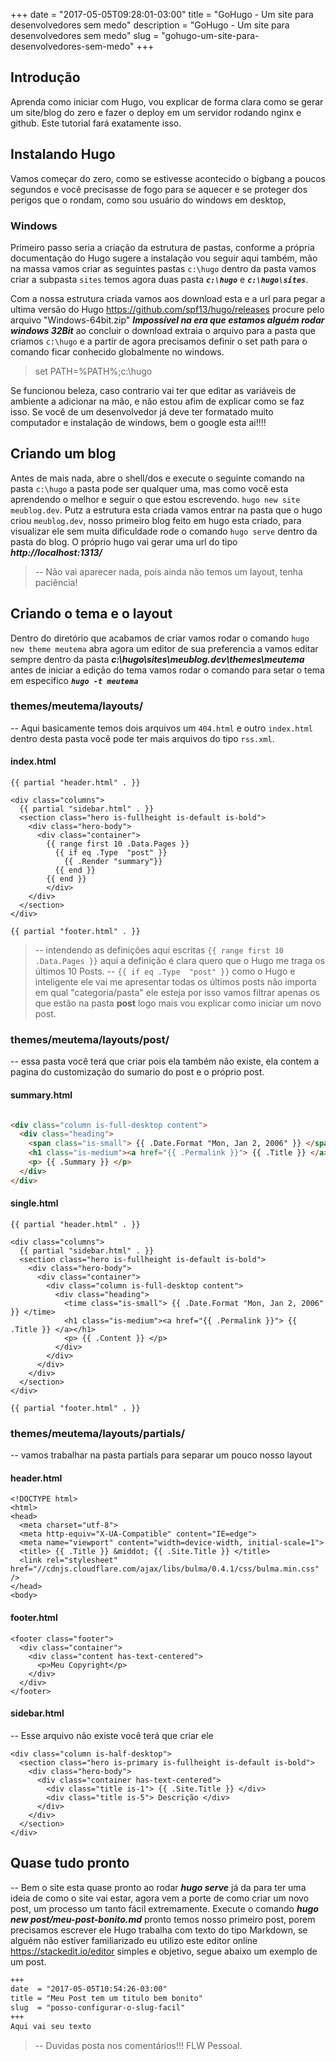 +++
date        = "2017-05-05T09:28:01-03:00"
title       = "GoHugo - Um site para desenvolvedores sem medo"
description = "GoHugo - Um site para desenvolvedores sem medo"
slug        = "gohugo-um-site-para-desenvolvedores-sem-medo"
+++

## Introdução

Aprenda como iniciar com Hugo, vou explicar de forma clara como se gerar um site/blog do zero e fazer o deploy em um servidor rodando nginx e github. Este tutorial fará exatamente isso.

## Instalando Hugo

Vamos começar do zero, como se estivesse acontecido o bigbang a poucos segundos e você precisasse de fogo para se aquecer e se proteger dos perigos que o rondam, como sou usuário do windows em desktop, 

### Windows

Primeiro passo seria a criação da estrutura de pastas, conforme a própria documentação do Hugo sugere a instalação vou seguir aqui também, mão na massa vamos criar as seguintes pastas `c:\hugo`  dentro da pasta vamos criar a subpasta `sites` temos agora duas pasta ***`c:\hugo`*** e ***`c:\hugo\sites`***.

Com a nossa estrutura criada vamos aos download esta e a url para pegar a ultima versão do Hugo https://github.com/spf13/hugo/releases procure pelo arquivo  "Windows-64bit.zip" ***Impossível na era que estamos alguém rodar windows 32Bit*** ao concluir o download extraia o arquivo para a pasta que criamos `c:\hugo` e a partir de agora precisamos definir o set path para o comando ficar conhecido globalmente no windows.

>set PATH=%PATH%;c:\hugo

Se funcionou beleza, caso contrario vai ter que editar as variáveis de ambiente a adicionar na mão, e não estou afim de explicar como se faz isso. Se você de um desenvolvedor já deve ter formatado muito computador e instalação de windows, bem o google esta ai!!!!

## Criando um blog

Antes de mais nada, abre o shell/dos e execute o seguinte comando na pasta `c:\hugo` a pasta pode ser qualquer uma, mas como você esta aprendendo o melhor e seguir o que estou escrevendo. `hugo new site meublog.dev`.  Putz a estrutura esta criada vamos entrar na pasta que o hugo criou `meublog.dev`, nosso primeiro blog feito em hugo esta criado, para visualizar ele sem muita dificuldade rode o comando `hugo serve` dentro da pasta do blog. O próprio hugo vai gerar uma url do tipo ***http://localhost:1313/***

> -- Não vai aparecer nada, pois ainda não temos um layout, tenha paciência!

## Criando o tema e o layout

Dentro do diretório que acabamos de criar vamos rodar o comando `hugo new theme meutema` abra agora um editor de sua preferencia a vamos editar sempre dentro da pasta ***c:\hugo\sites\meublog.dev\themes\meutema*** antes de iniciar a edição do tema vamos rodar o comando para setar o tema em especifico ***`hugo -t meutema`***

### themes/meutema/layouts/
-- Aqui basicamente temos dois arquivos um `404.html` e outro `index.html` dentro desta pasta você pode ter mais arquivos do tipo `rss.xml`.

#### index.html

```
{{ partial "header.html" . }}

<div class="columns">
  {{ partial "sidebar.html" . }}
  <section class="hero is-fullheight is-default is-bold">
    <div class="hero-body">
      <div class="container">
        {{ range first 10 .Data.Pages }}
          {{ if eq .Type  "post" }}
            {{ .Render "summary"}}
          {{ end }}
        {{ end }}            
        </div>
    </div>
  </section>
</div>

{{ partial "footer.html" . }}
```

> -- intendendo as definições aqui escritas `{{ range first 10 .Data.Pages }}` aqui a definição é clara quero que o Hugo me traga os últimos 10 Posts.
> --  `{{ if eq .Type  "post" }}` como o Hugo e inteligente ele vai me apresentar todas os últimos posts não importa em qual "categoria/pasta" ele esteja por isso vamos filtrar apenas os que estão na pasta **post** logo mais vou explicar como iniciar um novo post.

### themes/meutema/layouts/post/
-- essa pasta você terá que criar pois ela também não existe, ela contem a pagina do customização do sumario do post e o próprio post.

#### summary.html

```HTML

<div class="column is-full-desktop content">
  <div class="heading">
    <span class="is-small"> {{ .Date.Format "Mon, Jan 2, 2006" }} </span>
    <h1 class="is-medium"><a href="{{ .Permalink }}"> {{ .Title }} </a></h1>
    <p> {{ .Summary }} </p>
  </div>
</div>
```

#### single.html

```
{{ partial "header.html" . }}

<div class="columns">
  {{ partial "sidebar.html" . }}
  <section class="hero is-fullheight is-default is-bold">
    <div class="hero-body">
      <div class="container">
        <div class="column is-full-desktop content">
          <div class="heading">
            <time class="is-small"> {{ .Date.Format "Mon, Jan 2, 2006" }} </time>
            <h1 class="is-medium"><a href="{{ .Permalink }}"> {{ .Title }} </a></h1>
            <p> {{ .Content }} </p>
          </div>
        </div>       
      </div>
    </div>
  </section>
</div>

{{ partial "footer.html" . }}
```

### themes/meutema/layouts/partials/
-- vamos trabalhar na pasta partials para separar um pouco nosso layout

#### header.html
```
<!DOCTYPE html>
<html>
<head>
  <meta charset="utf-8">
  <meta http-equiv="X-UA-Compatible" content="IE=edge">
  <meta name="viewport" content="width=device-width, initial-scale=1">
  <title> {{ .Title }} &middot; {{ .Site.Title }} </title>
  <link rel="stylesheet" href="//cdnjs.cloudflare.com/ajax/libs/bulma/0.4.1/css/bulma.min.css" />
</head>
<body>
```

#### footer.html
```
<footer class="footer">
  <div class="container">
    <div class="content has-text-centered">
      <p>Meu Copyright</p>
    </div>
  </div>
</footer>
```

#### sidebar.html
-- Esse arquivo não existe você terá que criar ele
```
<div class="column is-half-desktop">
  <section class="hero is-primary is-fullheight is-default is-bold">
    <div class="hero-body">
      <div class="container has-text-centered">
        <div class="title is-1"> {{ .Site.Title }} </div>
        <div class="title is-5"> Descrição </div>
      </div>
    </div>
  </section>
</div>
```
## Quase tudo pronto

-- Bem o site esta quase pronto ao rodar ***hugo serve*** já da para ter uma ideia de como o site vai estar,  agora vem a porte de como criar um novo post, um processo um tanto fácil extremamente. Execute o comando ***hugo new post/meu-post-bonito.md*** pronto temos nosso primeiro post, porem precisamos escrever ele Hugo trabalha com texto do tipo Markdown, se alguém não estiver familiarizado eu utilizo este editor online https://stackedit.io/editor simples e objetivo, segue abaixo um exemplo de um post.

```HTML
+++
date  = "2017-05-05T10:54:26-03:00"
title = "Meu Post tem um titulo bem bonito"
slug  = "posso-configurar-o-slug-facil"
+++
Aqui vai seu texto
```

> -- Duvidas posta nos comentários!!! FLW Pessoal.